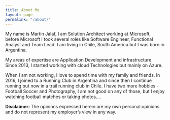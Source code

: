 ```yaml
---
title: About Me
layout: page
permalink: "/about/"
---
```


My name is Martin Jalaf, I am Solution Architect working at Microsoft, before Microsoft I took several roles like Software Engineer, Functional Analyst and Team Lead. I am living in Chile, South America but I was born in Argentina. 

My areas of expertise are Application Development and infrastructure. Since 2013, I started working with cloud Technologies but mainly on Azure. 

When I am not working, I love to spend time with my family and friends.  In 2016, I joined to a Running Club in Argentina and since then I continue running but now in a trail running club in Chile. I have two more hobbies - Football Soccer and Photography, I am not good on any of those, but I enjoy watching football matches or taking photos....



<b>Disclaimer: </b> The opinions expressed herein are my own personal opinions and do not represent my employer’s view in any way.
